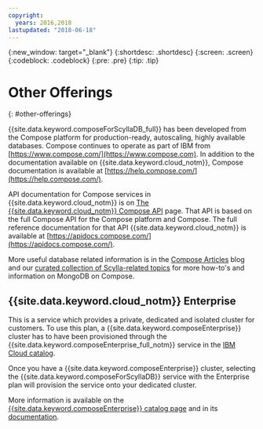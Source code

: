 ```yaml
---
copyright:
  years: 2016,2018
lastupdated: "2018-06-18"
---
```


{:new_window: target="_blank"}
{:shortdesc: .shortdesc}
{:screen: .screen}
{:codeblock: .codeblock}
{:pre: .pre}
{:tip: .tip}

# Other Offerings
{: #other-offerings}

{{site.data.keyword.composeForScyllaDB_full}} has been developed from the Compose platform for production-ready, autoscaling, highly available databases. Compose continues to operate as part of IBM from [https://www.compose.com/](https://www.compose.com). In addition to the documentation available on {{site.data.keyword.cloud_notm}}, Compose documentation is available at [https://help.compose.com/](https://help.compose.com/).

API documentation for Compose services in {{site.data.keyword.cloud_notm}} is on [The {{site.data.keyword.cloud_notm}} Compose API](https://www.compose.com/articles/the-ibm-cloud-compose-api/) page. That API is based on the full Compose API for the Compose platform and Compose. The full reference documentation for that API {{site.data.keyword.cloud_notm}} is available at [https://apidocs.compose.com/](https://apidocs.compose.com/).

More useful database related information is in the [Compose Articles](https://www.compose.com/articles/) blog and our [curated collection of Scylla-related topics](https://www.compose.com/articles/curated-collection-scylla/) for more how-to's and information on MongoDB on Compose.

## {{site.data.keyword.cloud_notm}} Enterprise

This is a service which provides a private, dedicated and isolated cluster for customers. To use this plan, a {{site.data.keyword.composeEnterprise}} cluster has to have been provisioned through the {{site.data.keyword.composeEnterprise_full_notm}} service in the [IBM Cloud catalog](https://console.{DomainName}.net/catalog/).

Once you have a {{site.data.keyword.composeEnterprise}} cluster, selecting the {{site.data.keyword.composeForScyllaDB}} service with the Enterprise plan will provision the service onto your dedicated cluster. 

More information is available on the [{{site.data.keyword.composeEnterprise}} catalog page](https://console.{DomainName}/catalog/services/compose-enterprise) and in its [documentation](https://console.{DomainName}}/docs/services/ComposeEnterprise/index.html#about-compose-enterprise).